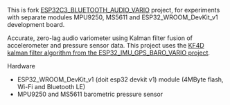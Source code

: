 This is fork [ESP32C3_BLUETOOTH_AUDIO_VARIO](https://github.com/har-in-air/ESP32C3_BLUETOOTH_AUDIO_VARIO) project, for experiments with separate modules MPU9250, MS5611 and ESP32_WROOM_DevKit_v1 development board.

 Accurate, zero-lag audio variometer using Kalman filter fusion of accelerometer and pressure sensor data. 
 This project uses the [KF4D kalman filter algorithm from the ESP32_IMU_GPS_BARO_VARIO project](https://github.com/har-in-air/ESP32_IMU_BARO_GPS_VARIO/blob/master/offline/kf/compare_kf2_kf3_kf4.ipynb).

Hardware
* ESP32_WROOM_DevKit_v1 (doit esp32 devkit v1) module (4MByte flash, Wi-Fi and Bluetooth LE)
* MPU9250 and MS5611 barometric pressure sensor
